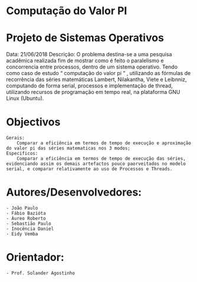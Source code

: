# Computação do Valor PI


# Projeto de Sistemas Operativos
Data: 21/06/2018
Descrição: O problema destina-se a uma pesquisa acadêmica realizada fim de mostrar como é feito o paralelismo e concorrencia entre processos, dentro de um sistema operativo. Tendo como caso de estudo “ computação do valor pi “ , utilizando as fórmulas de recorrência das séries matemáticas Lambert, Nilakantha, Viete e Leibnniz, computando de forma serial, processos e implementação de thread, utilizando recursos de programação em tempo real, na plataforma GNU Linux (Ubuntu).

# Objectivos
	Gerais:
		Comparar a eficiência em termos de tempo de execução e aproximação do valor pi das séries matematicas nos 3 modos;
	Especificos:
		Comparar a eficiência em termos de tempo de execução das séries, evidenciando assim os demais artefactos pouco paorveitados no modelo serial, e comparar relativamente ao uso de Processos e Threads.  



# Autores/Desenvolvedores:
	- João Paulo 
	- Fábio Bazióta   
	- Áureo Roberto 	    
	- Sebastião Paulo 
	- Inocência Daniel
	- Eidy Vemba 

# Orientador: 
	- Prof. Solander Agostinho
